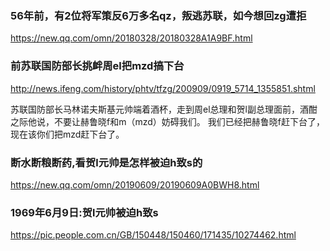 ### 56年前，有2位将军策反6万多名qz，叛逃苏联，如今想回zg遭拒
https://new.qq.com/omn/20180328/20180328A1A9BF.html

### 前苏联国防部长挑衅周el把mzd搞下台
http://news.ifeng.com/history/phtv/tfzg/200909/0919_5714_1355851.shtml

苏联国防部长马林诺夫斯基元帅端着酒杯，走到周el总理和贺l副总理面前，酒酣之际他说，不要让赫鲁晓f和m（mzd）妨碍我们。
我们已经把赫鲁晓f赶下台了，现在该你们把mzd赶下台了。

### 断水断粮断药,看贺l元帅是怎样被迫h致s的
https://new.qq.com/omn/20190609/20190609A0BWH8.html

### 1969年6月9日:贺l元帅被迫h致s
https://pic.people.com.cn/GB/150448/150460/171435/10274462.html
